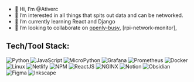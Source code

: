 - 👋 Hi, I’m @Ativerc
- 👀 I’m interested in all things that spits out data and can be networked.
- 🌱 I’m currently learning React and Django
- 💞️ I’m looking to collaborate on [openly-busy](https://github.com/Ativerc/openly-busy/), [rpi-network-monitor], 
<!-- - 📫 How to reach me ... -->

<!---
Ativerc/Ativerc is a ✨ special ✨ repository because its `README.md` (this file) appears on your GitHub profile.
You can click the Preview link to take a look at your changes.
--->




## Tech/Tool Stack:
![Python](https://img.shields.io/badge/python-3670A0?style=for-the-badge&logo=python&logoColor=ffdd54)  ![JavaScript](https://img.shields.io/badge/javascript-323330?style=for-the-badge&logo=javascript)   ![MicroPython](https://img.shields.io/badge/micropython-2B2728.svg?style=for-the-badge&logo=micropython&logoColor=FFF)  ![Grafana](https://img.shields.io/badge/grafana-F46800?style=for-the-badge&logo=grafana&logoColor=FFF)      ![Prometheus](https://img.shields.io/badge/prometheus-E6522C.svg?style=for-the-badge&logo=prometheus&logoColor=FFF)    ![Docker](https://img.shields.io/badge/docker-2496ED.svg?style=for-the-badge&logo=docker&logoColor=FFF)   ![Linux](https://img.shields.io/badge/linux-FCC624.svg?style=for-the-badge&logo=linux&logoColor=000)  ![Netlify](https://img.shields.io/badge/netlify-000.svg?style=for-the-badge&logo=netlify)   ![NPM](https://img.shields.io/badge/npm-000.svg?style=for-the-badge&logo=npm)   ![ReactJS](https://img.shields.io/badge/react-20232a.svg?style=for-the-badge&logo=react)    ![NGINX](https://img.shields.io/badge/nginx-20232a.svg?style=for-the-badge&logo=nginx&logoColor=009639)  ![Notion](https://img.shields.io/badge/notion-000.svg?style=for-the-badge&logo=notion&logoColor=FFF)    ![Obsidian](https://img.shields.io/badge/obsidian-483699.svg?style=for-the-badge&logo=obsidian&logoColor=FFF)  ![Figma](https://img.shields.io/badge/figma-F24E1E.svg?style=for-the-badge&logo=figma&logoColor=FFF)    ![Inkscape](https://img.shields.io/badge/inkscape-FFF.svg?style=for-the-badge&logo=inkscape&logoColor=000)   
<!-- ![NodeJS](https://img.shields.io/badge/nodejs-339933?style=for-the-badge&logo=node.js&logoColor=FFF)   -->
<!-- ![Django](https://img.shields.io/badge/django-092E20?style=for-the-badge&logo=django&logoColor=FFF)   -->
<!-- ![Insomnia](https://img.shields.io/badge/Insomnia-4000BF?style=for-the-badge&logo=insomnia)   -->
<!-- ![Flask](https://img.shields.io/badge/flask-000?style=for-the-badge&logo=flask) -->